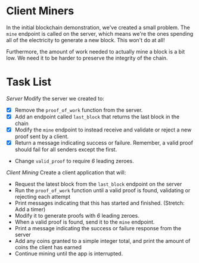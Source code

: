 # Client Miners

In the initial blockchain demonstration, we've created a small problem.  The `mine` endpoint is called on the server, which means we're the ones spending all of the electricity to generate a new block.  This won't do at all!

Furthermore, the amount of work needed to actually mine a block is a bit low.  We need it to be harder to preserve the integrity of the chain.


# Task List

*Server*
Modify the server we created to:
* [x] Remove the `proof_of_work` function from the server.
* [x] Add an endpoint called `last_block` that returns the last block in the chain
* [x] Modify the `mine` endpoint to instead receive and validate or reject a new proof sent by a client.
* [x] Return a message indicating success or failure.  Remember, a valid proof should fail for all senders except the first.
* Change `valid_proof` to require *6* leading zeroes.

*Client Mining*
Create a client application that will:
* Request the latest block from the `last_block` endpoint on the server
* Run the `proof_of_work` function until a valid proof is found, validating or rejecting each attempt
* Print messages indicating that this has started and finished.  (Stretch: Add a timer)
* Modify it to generate proofs with *6* leading zeroes.
* When a valid proof is found, send it to the `mine` endpoint.  
* Print a message indicating the success or failure response from the server
* Add any coins granted to a simple integer total, and print the amount of coins the client has earned
* Continue mining until the app is interrupted.
